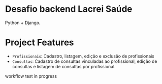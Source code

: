#  Desafio backend Lacrei Saúde



 Python + Django.



# Project Features
- `Profissionais`: Cadastro, listagem, edição e exclusão de profissionais
- `Consultas`: Cadastro de consultas vinculadas ao profissional, edição de consultas e listagem de consultas por profissional.


workflow test in progress




